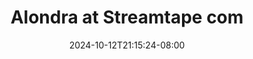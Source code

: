--- 
title: "Alondra at Streamtape com"
description: "nonton bokeh Alondra at Streamtape com durasi panjang full new"
date: 2024-10-12T21:15:24-08:00
file_code: "w3zi4tvtdza0"
draft: false
cover: "6cq7fyrsark4gq9w.jpg"
tags: ["Alondra", "Streamtape", "com", "bokep-indo", "bokep-viral", "bokep-ig"]
length: 1161
fld_id: "1483125"
foldername: "Alondra"
categories: ["Alondra"]
views: 0
---
